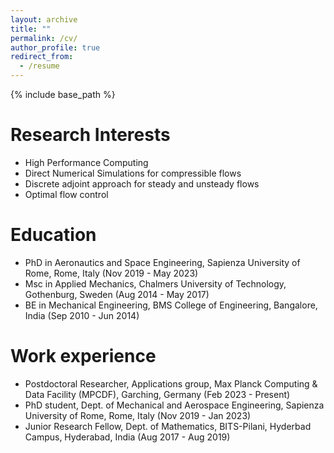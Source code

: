 ```yaml
---
layout: archive
title: ""
permalink: /cv/
author_profile: true
redirect_from:
  - /resume
---
```


{% include base_path %}

Research Interests
======
* High Performance Computing
* Direct Numerical Simulations for compressible flows
* Discrete adjoint approach for steady and unsteady flows
* Optimal flow control

Education
======
* PhD in Aeronautics and Space Engineering, Sapienza University of Rome, Rome, Italy (Nov 2019 - May 2023)
* Msc in Applied Mechanics, Chalmers University of Technology, Gothenburg, Sweden (Aug 2014 - May 2017)
* BE in Mechanical Engineering, BMS College of Engineering, Bangalore, India (Sep 2010 - Jun 2014)

Work experience
======
* Postdoctoral Researcher, Applications group, Max Planck Computing & Data Facility (MPCDF), Garching, Germany (Feb 2023 - Present)
* PhD student, Dept. of Mechanical and Aerospace Engineering, Sapienza University of Rome, Rome, Italy (Nov 2019 - Jan 2023)
* Junior Research Fellow, Dept. of Mathematics, BITS-Pilani, Hyderbad Campus, Hyderabad, India (Aug 2017 - Aug 2019)